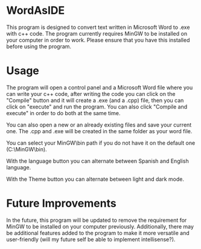 # WordAsIDE
This program is designed to convert text written in Microsoft Word to .exe with c++ code. The program currently requires MinGW to be installed on your computer in order to work. Please ensure that you have this installed before using the program.

# Usage
The program will open a control panel and a Microsoft Word file where you can write your c++ code, after writing the code you can click on the "Compile" button and it will create a .exe (and a .cpp) file, then you can click on "execute" and run the program. You can also click "Compile and execute" in order to do both at the same time.

You can also open a new or an already existing files and save your current one. The .cpp and .exe will be created in the same folder as your word file.

You can select your MinGW\bin path if you do not have it on the default one (C:\MinGW\bin).

With the language button you can alternate between Spanish and English language.

With the Theme button you can alternate between light and dark mode.

# Future Improvements
In the future, this program will be updated to remove the requirement for MinGW to be installed on your computer previously. Additionally, there may be additional features added to the program to make it more versatile and user-friendly (will my future self be able to implement intellisense?).
